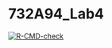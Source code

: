 # 732A94_Lab4

<!-- badges: start -->
[![R-CMD-check](https://github.com/Hytreueroot/732A94_Lab4/actions/workflows/R-CMD-check.yaml/badge.svg)](https://github.com/Hytreueroot/732A94_Lab4/actions/workflows/R-CMD-check.yaml)
<!-- badges: end -->
